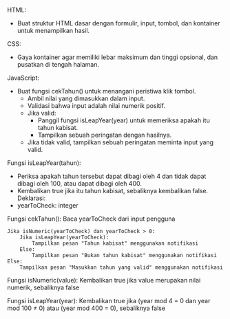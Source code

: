 HTML:
- Buat struktur HTML dasar dengan formulir, input, tombol, dan kontainer untuk menampilkan hasil.

CSS:
- Gaya kontainer agar memiliki lebar maksimum dan tinggi opsional, dan pusatkan di tengah halaman.

JavaScript:
- Buat fungsi cekTahun() untuk menangani peristiwa klik tombol.
  - Ambil nilai yang dimasukkan dalam input.
  - Validasi bahwa input adalah nilai numerik positif.
  - Jika valid:
    - Panggil fungsi isLeapYear(year) untuk memeriksa apakah itu tahun kabisat.
    - Tampilkan sebuah peringatan dengan hasilnya.
  - Jika tidak valid, tampilkan sebuah peringatan meminta input yang valid.

Fungsi isLeapYear(tahun):
- Periksa apakah tahun tersebut dapat dibagi oleh 4 dan tidak dapat dibagi oleh 100, atau dapat dibagi oleh 400.
- Kembalikan true jika itu tahun kabisat, sebaliknya kembalikan false.
Deklarasi:
- yearToCheck: integer

Fungsi cekTahun():
    Baca yearToCheck dari input pengguna

    Jika isNumeric(yearToCheck) dan yearToCheck > 0:
        Jika isLeapYear(yearToCheck):
            Tampilkan pesan "Tahun kabisat" menggunakan notifikasi
        Else:
            Tampilkan pesan "Bukan tahun kabisat" menggunakan notifikasi
    Else:
        Tampilkan pesan "Masukkan tahun yang valid" menggunakan notifikasi

Fungsi isNumeric(value):
    Kembalikan true jika value merupakan nilai numerik, sebaliknya false

Fungsi isLeapYear(year):
    Kembalikan true jika (year mod 4 = 0 dan year mod 100 ≠ 0) atau (year mod 400 = 0), sebaliknya false
